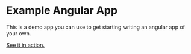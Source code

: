 Example Angular App
===================

This is a demo app you can use to get starting writing an angular app of your own.

[See it in action.](https://angular-boilerplate.herokuapp.com/)
